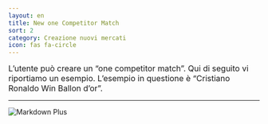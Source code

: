 ```yaml
---
layout: en
title: New one Competitor Match
sort: 2
category: Creazione nuovi mercati
icon: fas fa-circle
---
```

<p class="message">
   
</p>

<font size="3">L’utente può creare un “one competitor match”. Qui di seguito vi riportiamo un esempio. L’esempio in questione è “Cristiano Ronaldo Win Ballon d’or”.</font>

---

![Markdown Plus]({{site.baseurl}}/public/images/it/creazione-nuovi-mercati/insert-new-onw-competitor.png)


